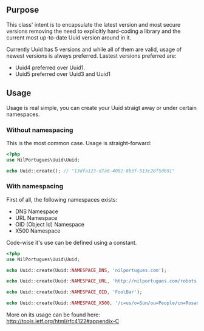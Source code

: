 ## Purpose

This class' intent is to encapsulate the latest version and most secure versions removing the need to explicitly hard-coding a library and the current most up-to-date Uuid version around in it.

Currently Uuid has 5 versions and while all of them are valid, usage of newest versions is always preferred. Lastest versions preferred are:

- Uuid4 preferred over Uuid1.
- Uuid5 preferred over Uuid3 and Uuid1

## Usage

Usage is real simple, you can create your Uuid straigt away or under certain namespaces.

### Without namespacing
This is the most common case. Usage is straight-forward:

```php
<?php
use NilPortugues\Uuid\Uuid;

echo Uuid::create(); // "13dfa123-d7a6-4082-8b3f-513c28f5d691"
```

### With namespacing
First of all, the following namespaces exists:

- DNS Namespace
- URL Namespace
- OID (Object Id) Namespace
- X500 Namespace

Code-wise it's use can be defined using a constant.

```php
<?php
use NilPortugues\Uuid\Uuid;

echo Uuid::create(Uuid::NAMESPACE_DNS, 'nilportugues.com');

echo Uuid::create(Uuid::NAMESPACE_URL, 'http://nilportugues.com/robots.txt');

echo Uuid::create(Uuid::NAMESPACE_OID, 'Foo\Bar');

echo Uuid::create(Uuid::NAMESPACE_X500, '/c=us/o=Sun/ou=People/cn=Rosanna Lee');
```

More on its usage can be found here: http://tools.ietf.org/html/rfc4122#appendix-C



